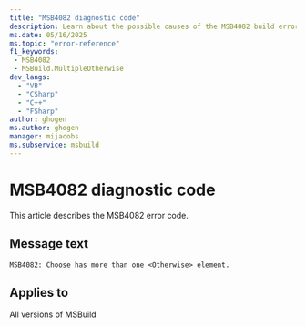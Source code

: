 ```yaml
---
title: "MSB4082 diagnostic code"
description: Learn about the possible causes of the MSB4082 build error, and get troubleshooting tips.
ms.date: 05/16/2025
ms.topic: "error-reference"
f1_keywords:
 - MSB4082
 - MSBuild.MultipleOtherwise
dev_langs:
  - "VB"
  - "CSharp"
  - "C++"
  - "FSharp"
author: ghogen
ms.author: ghogen
manager: mijacobs
ms.subservice: msbuild
---
```


# MSB4082 diagnostic code

<!-- :::ErrorDefinitionDescription::: -->
<!-- :::editable-content name="introDescription"::: -->
This article describes the MSB4082 error code.
<!-- :::editable-content-end::: -->

## Message text

<!-- :::editable-content name="messageText"::: -->
`MSB4082: Choose has more than one <Otherwise> element.`
<!-- :::editable-content-end::: -->
<!-- MSB4082: Choose has more than one <Otherwise> element. -->

<!-- :::editable-content name="postOutputDescription"::: -->
<!--
{StrBegin="MSB4082: "}
-->
<!-- :::editable-content-end::: -->
<!-- :::ErrorDefinitionDescription-end::: -->

## Applies to

All versions of MSBuild
